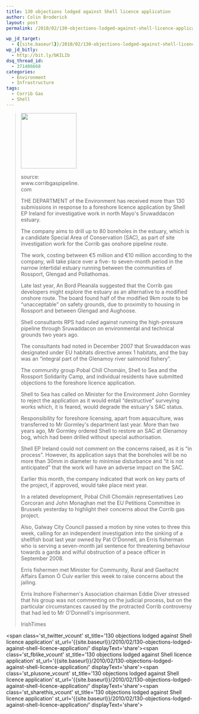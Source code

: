 ```yaml
---
title: 130 objections lodged against Shell licence application
author: Colin Broderick
layout: post
permalink: /2010/02/130-objections-lodged-against-shell-licence-application/

wp_jd_target:
  - {{site.baseurl}}/2010/02/130-objections-lodged-against-shell-licence-application/
wp_jd_bitly:
  - http://bit.ly/bKILIb
dsq_thread_id:
  - 371406668
categories:
  - Environment
  - Infrastructure
tags:
  - Corrib Gas
  - Shell
---
```

> <div id="attachment_432" class="wp-caption alignleft" style="width: 160px">
>   <a href="{{site.baseurl}}/wp-content/uploads/2010/02/Jack-Up.jpg"><img class="size-thumbnail wp-image-432" title="Jack Up" src="{{site.baseurl}}/wp-content/uploads/2010/02/Jack-Up-150x150.jpg" alt="" width="150" height="150" /></a><p class="wp-caption-text">
>     source: www.corribgaspipeline.com
>   </p>
> </div>
> 
> THE DEPARTMENT of the Environment has received more than 130 submissions in response to a foreshore licence application by Shell EP Ireland for investigative work in north Mayo's Sruwaddacon estuary.
> 
> The company aims to drill up to 80 boreholes in the estuary, which is a candidate Special Area of Conservation (SAC), as part of site investigation work for the Corrib gas onshore pipeline route.
> 
> The work, costing between €5 million and €10 million according to the company, will take place over a five- to seven-month period in the narrow intertidal estuary running between the communities of Rossport, Glengad and Pollathomas.
> 
> Late last year, An Bord Pleanála suggested that the Corrib gas developers might explore the estuary as an alternative to a modified onshore route. The board found half of the modified 9km route to be “unacceptable” on safety grounds, due to proximity to housing in Rossport and between Glengad and Aughoose.
> 
> Shell consultants RPS had ruled against running the high-pressure pipeline through Sruwaddacon on environmental and technical grounds two years ago.
> 
> The consultants had noted in December 2007 that Sruwaddacon was designated under EU habitats directive annex 1 habitats, and the bay was an “integral part of the Glenamoy river salmonid fishery”.
> 
> The community group Pobal Chill Chomáin, Shell to Sea and the Rossport Solidarity Camp, and individual residents have submitted objections to the foreshore licence application.
> 
> Shell to Sea has called on Minister for the Environment John Gormley to reject the application as it would entail “destructive” surveying works which, it is feared, would degrade the estuary's SAC status.
> 
> Responsibility for foreshore licensing, apart from aquaculture, was transferred to Mr Gormley's department last year. More than two years ago, Mr Gormley ordered Shell to restore an SAC at Glenamoy bog, which had been drilled without special authorisation.
> 
> Shell EP Ireland could not comment on the concerns raised, as it is “in process”. However, its application says that the boreholes will be no more than 30mm in diameter to minimise disturbance and “it is not anticipated” that the work will have an adverse impact on the SAC.
> 
> Earlier this month, the company indicated that work on key parts of the project, if approved, would take place next year.
> 
> In a related development, Pobal Chill Chomáin representatives Leo Corcoran and John Monaghan met the EU Petitions Committee in Brussels yesterday to highlight their concerns about the Corrib gas project.
> 
> Also, Galway City Council passed a motion by nine votes to three this week, calling for an independent investigation into the sinking of a shellfish boat last year owned by Pat O'Donnell, an Erris fisherman who is serving a seven-month jail sentence for threatening behaviour towards a garda and wilful obstruction of a peace officer in September 2008.
> 
> Erris fishermen met Minister for Community, Rural and Gaeltacht Affairs Éamon Ó Cuív earlier this week to raise concerns about the jailing.
> 
> Erris Inshore Fishermen's Association chairman Eddie Diver stressed that his group was not commenting on the judicial process, but on the particular circumstances caused by the protracted Corrib controversy that had led to Mr O'Donnell's imprisonment.
> 
> IrishTimes

<span class='st\_twitter\_vcount' st\_title='130 objections lodged against Shell licence application' st\_url='{{site.baseurl}}/2010/02/130-objections-lodged-against-shell-licence-application/' displayText='share'></span><span class='st\_fblike\_vcount' st\_title='130 objections lodged against Shell licence application' st\_url='{{site.baseurl}}/2010/02/130-objections-lodged-against-shell-licence-application/' displayText='share'></span><span class='st\_plusone\_vcount' st\_title='130 objections lodged against Shell licence application' st\_url='{{site.baseurl}}/2010/02/130-objections-lodged-against-shell-licence-application/' displayText='share'></span><span class='st\_sharethis\_vcount' st\_title='130 objections lodged against Shell licence application' st\_url='{{site.baseurl}}/2010/02/130-objections-lodged-against-shell-licence-application/' displayText='share'></span>